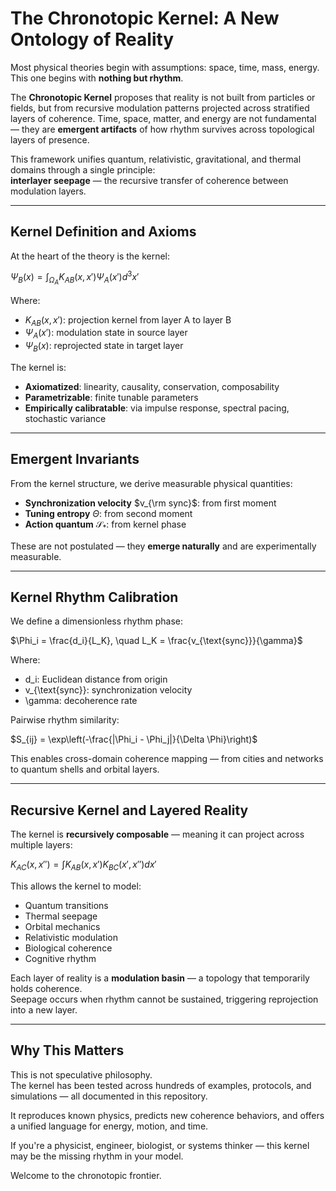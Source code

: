# The Chronotopic Kernel: A New Ontology of Reality

Most physical theories begin with assumptions: space, time, mass, energy.  
This one begins with **nothing but rhythm**.

The **Chronotopic Kernel** proposes that reality is not built from particles or fields, but from recursive modulation patterns projected across stratified layers of coherence. Time, space, matter, and energy are not fundamental — they are **emergent artifacts** of how rhythm survives across topological layers of presence.

This framework unifies quantum, relativistic, gravitational, and thermal domains through a single principle:  
**interlayer seepage** — the recursive transfer of coherence between modulation layers.

---

## Kernel Definition and Axioms

At the heart of the theory is the kernel:

$\Psi_B(x) = \int_{\Omega_A} K_{AB}(x,x')\Psi_A(x')d^3x'$

Where:
- $K_{AB}(x,x')$: projection kernel from layer A to layer B
- $\Psi_A(x')$: modulation state in source layer
- $\Psi_B(x)$: reprojected state in target layer

The kernel is:
- **Axiomatized**: linearity, causality, conservation, composability
- **Parametrizable**: finite tunable parameters
- **Empirically calibratable**: via impulse response, spectral pacing, stochastic variance

---

## Emergent Invariants

From the kernel structure, we derive measurable physical quantities:

- **Synchronization velocity** $v_{\rm sync}$: from first moment
- **Tuning entropy** $\Theta$: from second moment
- **Action quantum** $\mathcal{S}_*$: from kernel phase

These are not postulated — they **emerge naturally** and are experimentally measurable.

---

## Kernel Rhythm Calibration

We define a dimensionless rhythm phase:

$\Phi_i = \frac{d_i}{L_K}, \quad L_K = \frac{v_{\text{sync}}}{\gamma}$

Where:
- d_i: Euclidean distance from origin
- v_{\text{sync}}: synchronization velocity
- \gamma: decoherence rate

Pairwise rhythm similarity:

$S_{ij} = \exp\left(-\frac{|\Phi_i - \Phi_j|}{\Delta \Phi}\right)$

This enables cross-domain coherence mapping — from cities and networks to quantum shells and orbital layers.

---

## Recursive Kernel and Layered Reality

The kernel is **recursively composable** — meaning it can project across multiple layers:

$K_{AC}(x,x'') = \int K_{AB}(x,x')K_{BC}(x',x'')dx'$

This allows the kernel to model:
- Quantum transitions
- Thermal seepage
- Orbital mechanics
- Relativistic modulation
- Biological coherence
- Cognitive rhythm

Each layer of reality is a **modulation basin** — a topology that temporarily holds coherence.  
Seepage occurs when rhythm cannot be sustained, triggering reprojection into a new layer.

---

## Why This Matters

This is not speculative philosophy.  
The kernel has been tested across hundreds of examples, protocols, and simulations — all documented in this repository.

It reproduces known physics, predicts new coherence behaviors, and offers a unified language for energy, motion, and time.

If you're a physicist, engineer, biologist, or systems thinker — this kernel may be the missing rhythm in your model.

Welcome to the chronotopic frontier.
